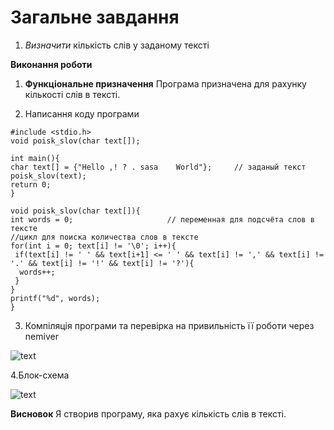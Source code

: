 #  Загальне завдання
1. *Визначити* кількість слів у заданому тексті

**Виконання роботи**
1. **Функціональне призначення**
	Програма призначена для рахунку кількості слів в тексті.
	
2. Написання коду програми 
```
#include <stdio.h>
void poisk_slov(char text[]);      

int main(){
char text[] = {"Hello ,! ? . sasa    World"};     // заданый текст
poisk_slov(text);                  
return 0;
}

void poisk_slov(char text[]){
int words = 0;                     // переменная для подсчёта слов в тексте 
//цикл для поиска количества слов в тексте
for(int i = 0; text[i] != '\0'; i++){
 if(text[i] != ' ' && text[i+1] <= ' ' && text[i] != ',' && text[i] != '.' && text[i] != '!' && text[i] != '?'){
  words++;
 }
}   
printf("%d", words);
}
```

3. Компіляція програми та перевірка на привильність її роботи через nemiver

![text](file:///home/aleksey/lavka/lab08,09,10/arrays/4/doc/nemiver6.4.png)

4.Блок-схема

![text](file:///home/aleksey/lavka/lab08,09,10/arrays/4/doc/6.4.png)

**Висновок**
Я створив програму, яка рахує кількість слів в тексті.
